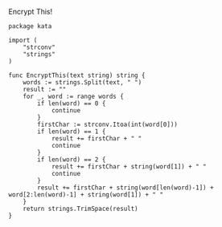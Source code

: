 Encrypt This!

    package kata
    
    import (
    	"strconv"
    	"strings"
    )
    
    func EncryptThis(text string) string {
    	words := strings.Split(text, " ")
    	result := ""
    	for _, word := range words {
    		if len(word) == 0 {
    			continue
    		}
    		firstChar := strconv.Itoa(int(word[0]))
    		if len(word) == 1 {
    			result += firstChar + " "
    			continue
    		}
    		if len(word) == 2 {
    			result += firstChar + string(word[1]) + " "
    			continue
    		}
    		result += firstChar + string(word[len(word)-1]) + word[2:len(word)-1] + string(word[1]) + " "
    	}
    	return strings.TrimSpace(result)
    }
